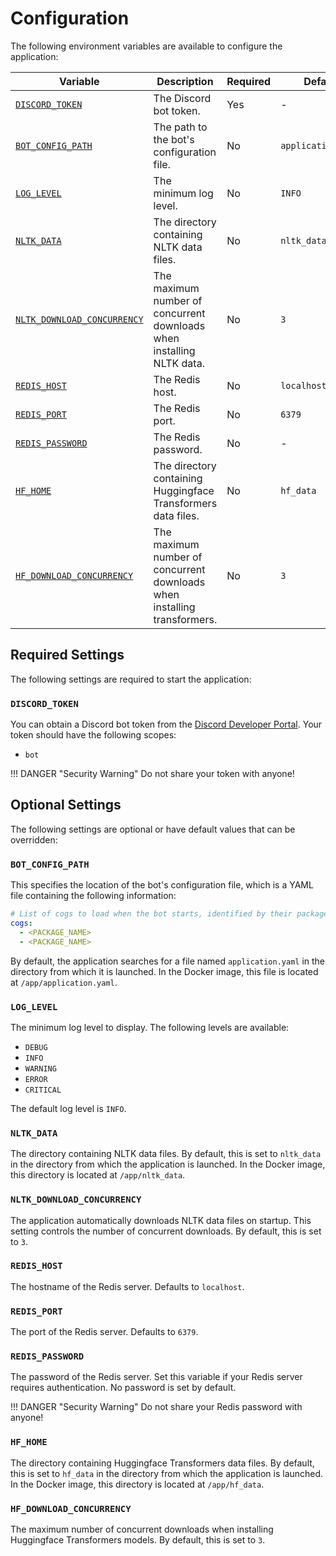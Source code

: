 # Configuration

The following environment variables are available to configure the application:

| Variable                                                                  | Description                                                              | Required | Default            |
| ------------------------------------------------------------------------- | ------------------------------------------------------------------------ | -------- | ------------------ |
| [`DISCORD_TOKEN`](#discord_token)                                         | The Discord bot token.                                                   | Yes      | -                  |
| [`BOT_CONFIG_PATH`](#bot_config_path)                                     | The path to the bot's configuration file.                                | No       | `application.yaml` |
| [`LOG_LEVEL`](#log_level)                                                 | The minimum log level.                                                   | No       | `INFO`             |
| [`NLTK_DATA`](#nltk_data)                                                 | The directory containing NLTK data files.                                | No       | `nltk_data`        |
| [`NLTK_DOWNLOAD_CONCURRENCY`](#nltk_download_concurrency)                 | The maximum number of concurrent downloads when installing NLTK data.    | No       | `3`                |
| [`REDIS_HOST`](#redis_host)                                               | The Redis host.                                                          | No       | `localhost`        |
| [`REDIS_PORT`](#redis_port)                                               | The Redis port.                                                          | No       | `6379`             |
| [`REDIS_PASSWORD`](#redis_password)                                       | The Redis password.                                                      | No       | -                  |
| [`HF_HOME`](#hf_home)                                                     | The directory containing Huggingface Transformers data files.            | No       | `hf_data`          |
| [`HF_DOWNLOAD_CONCURRENCY`](#hf_download_concurrency)                     | The maximum number of concurrent downloads when installing transformers. | No       | `3`                |

## Required Settings

The following settings are required to start the application:

### `DISCORD_TOKEN`

You can obtain a Discord bot token from the [Discord Developer Portal](https://discord.com/developers/applications).
Your token should have the following scopes:

- `bot`

!!! DANGER "Security Warning"
    Do not share your token with anyone!

## Optional Settings

The following settings are optional or have default values that can be overridden:

### `BOT_CONFIG_PATH`

This specifies the location of the bot's configuration file, which is a YAML file containing the following information:

```yaml
# List of cogs to load when the bot starts, identified by their package name.
cogs:
  - <PACKAGE_NAME>
  - <PACKAGE_NAME>
```

By default, the application searches for a file named `application.yaml` in the directory from which it is launched.
In the Docker image, this file is located at `/app/application.yaml`.

### `LOG_LEVEL`

The minimum log level to display. The following levels are available:

- `DEBUG`
- `INFO`
- `WARNING`
- `ERROR`
- `CRITICAL`

The default log level is `INFO`.

### `NLTK_DATA`

The directory containing NLTK data files. By default, this is set to `nltk_data` in the directory from which the
application is launched. In the Docker image, this directory is located at `/app/nltk_data`.

### `NLTK_DOWNLOAD_CONCURRENCY`

The application automatically downloads NLTK data files on startup. This setting controls the number of concurrent
downloads. By default, this is set to `3`.

### `REDIS_HOST`

The hostname of the Redis server. Defaults to `localhost`.

### `REDIS_PORT`

The port of the Redis server. Defaults to `6379`.

### `REDIS_PASSWORD`

The password of the Redis server. Set this variable if your Redis server requires authentication. No password
is set by default.

!!! DANGER "Security Warning"
    Do not share your Redis password with anyone!

### `HF_HOME`

The directory containing Huggingface Transformers data files. By default, this is set to `hf_data` in the directory
from which the application is launched. In the Docker image, this directory is located at `/app/hf_data`.

### `HF_DOWNLOAD_CONCURRENCY`

The maximum number of concurrent downloads when installing Huggingface Transformers models. By default, this
is set to `3`.
